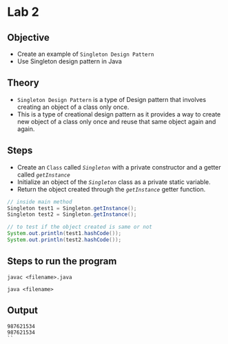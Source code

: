 # Lab 2

## Objective

- Create an example of `Singleton Design Pattern`
- Use Singleton design pattern in Java


## Theory

- `Singleton Design Pattern` is a type of Design pattern that involves creating an object of a class only once.
- This is a type of creational design pattern as it provides a way to create new object of a class only once and reuse that same object again and again.

## Steps

- Create an `Class` called *`Singleton`* with a private constructor and a getter called *`getInstance`*
- Initialize an object of the *`Singleton`* class as a private static variable.
- Return the object created through the *`getInstance`* getter function.

```java
// inside main method
Singleton test1 = Singleton.getInstance();
Singleton test2 = Singleton.getInstance();

// to test if the object created is same or not
System.out.println(test1.hashCode());
System.out.println(test2.hashCode());
```

## Steps to run the program

```
javac <filename>.java

java <filename>
```

## Output

```
987621534
987621534
``
